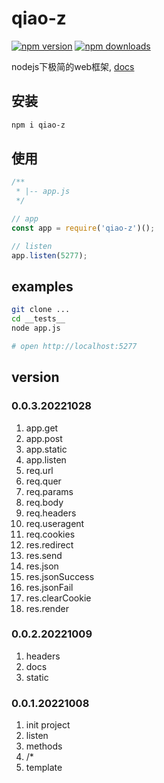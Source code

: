 # qiao-z
[![npm version](https://img.shields.io/npm/v/qiao-z.svg?style=flat-square)](https://www.npmjs.org/package/qiao-z)
[![npm downloads](https://img.shields.io/npm/dm/qiao-z.svg?style=flat-square)](https://npm-stat.com/charts.html?package=qiao-z)

nodejs下极简的web框架, [docs](https://code.insistime.com/qiao-z)

## 安装
```bash
npm i qiao-z
```

## 使用
```javascript
/**
 * |-- app.js
 */

// app
const app = require('qiao-z')();

// listen
app.listen(5277);
```

## examples
```bash
git clone ...
cd __tests__
node app.js

# open http://localhost:5277
```

## version
### 0.0.3.20221028
1. app.get
2. app.post
3. app.static
4. app.listen
5. req.url
6. req.quer
7. req.params
8. req.body
9. req.headers
10. req.useragent
11. req.cookies
12. res.redirect
13. res.send
14. res.json
15. res.jsonSuccess
16. res.jsonFail
17. res.clearCookie
18. res.render

### 0.0.2.20221009
1. headers
2. docs
3. static

### 0.0.1.20221008
1. init project
2. listen
3. methods
4. /*
5. template
